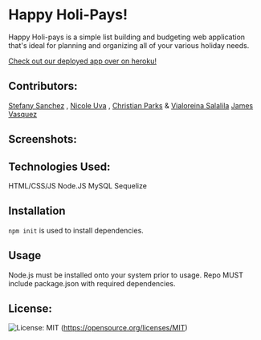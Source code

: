    # Happy Holi-Pays!

  Happy Holi-pays is a simple list building and budgeting web application that's ideal for planning and organizing all of your various holiday needs. 
  
  [Check out our deployed app over on heroku!](https://pure-bayou-01842.herokuapp.com/index.html)
 
  ## Contributors: 

  <a href="">Stefany Sanchez</a> , <a href="https://github.com/nicouva">Nicole Uva</a> , <a href="https://github.com/CP-1998">Christian Parks</a> & <a href="https://github.com/Vialoraine">Vialoreina Salalila</a> <a href="https://github.com/JVSakura">James Vasquez</a>

  ## Screenshots:

  ## Technologies Used:
  HTML/CSS/JS
  Node.JS
  MySQL
  Sequelize

  ## **Installation**
  ```npm init``` is used to install dependencies.
  ## **Usage**
  Node.js must be installed onto your system prior to usage. 
  Repo MUST include package.json with required dependencies.
  
  ## License: 
  ![License: MIT](https://img.shields.io/badge/License-MIT-yellow.svg)
  (https://opensource.org/licenses/MIT)
  
